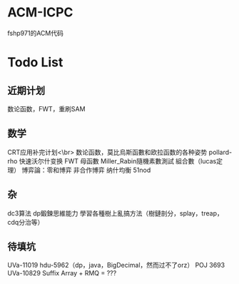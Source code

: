 # ACM-ICPC
fshp971的ACM代码

# Todo List

## 近期计划
数论函数，FWT，重刷SAM

## 数学
CRT应用补完计划<\br>
数论函数，莫比烏斯函數和欧拉函数的各种姿势
pollard-rho
快速沃尔什变换 FWT
母函數
Miller_Rabin隨機素數測試
組合數（lucas定理）
博弈論：零和博弈 非合作博弈 纳什均衡
51nod

## 杂
dc3算法
dp鍛鍊思維能力
學習各種樹上亂搞方法（樹鏈剖分，splay，treap，cdq分治等）

## 待填坑
UVa-11019
hdu-5962（dp，java，BigDecimal，然而过不了orz）
POJ 3693
UVa-10829 Suffix Array + RMQ = ???

